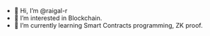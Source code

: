 - 👋 Hi, I’m @raigal-r
- 👀 I’m interested in Blockchain.
- 🌱 I’m currently learning Smart Contracts programming, ZK proof.

<!---
- 💞️ I’m looking to collaborate on ...
- 📫 How to reach me ...

raigal-r/raigal-r is a ✨ special ✨ repository because its `README.md` (this file) appears on your GitHub profile.
You can click the Preview link to take a look at your changes.
--->
